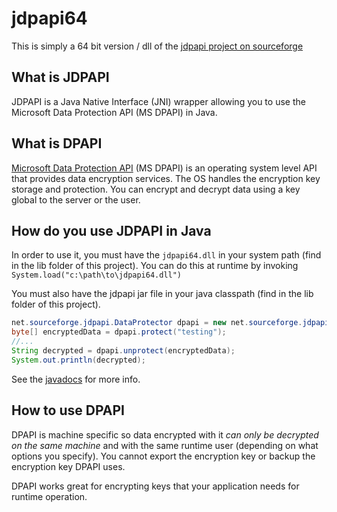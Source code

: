 # jdpapi64

This is simply a 64 bit version / dll of the [jdpapi project on sourceforge](http://jdpapi.sourceforge.net/)

## What is JDPAPI

JDPAPI is a Java Native Interface (JNI) wrapper allowing you to use the Microsoft Data Protection API (MS DPAPI) in Java.

## What is DPAPI

[Microsoft Data Protection API](https://msdn.microsoft.com/en-us/library/ms995355.aspx) (MS DPAPI) is an operating system level API that provides data encryption services. The OS handles the encryption key storage and protection. You can encrypt and decrypt data using a key global to the server or the user.

## How do you use JDPAPI in Java

In order to use it, you must have the `jdpapi64.dll` in your system path (find in the lib folder of this project). You can do this at runtime by invoking `System.load("c:\path\to\jdpapi64.dll")`

You must also have the jdpapi jar file in your java classpath (find in the lib folder of this project).

```java
net.sourceforge.jdpapi.DataProtector dpapi = new net.sourceforge.jdpapi.DataProtector();
byte[] encryptedData = dpapi.protect("testing");
//...
String decrypted = dpapi.unprotect(encryptedData);
System.out.println(decrypted);
```

See the [javadocs](http://jdpapi.sourceforge.net/jdpapi-java/apidocs/index.html) for more info.

## How to use DPAPI 

DPAPI is machine specific so data encrypted with it *can only be decrypted on the same machine* and with the same runtime user (depending on what options you specify). You cannot export the encryption key or backup the encryption key DPAPI uses.

DPAPI works great for encrypting keys that your application needs for runtime operation.
